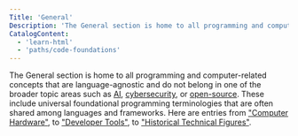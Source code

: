 ```yaml
---
Title: 'General'
Description: 'The General section is home to all programming and computer-related concepts that are language-agnostic and do not belong in one of the broader topic areas.'
CatalogContent:
  - 'learn-html'
  - 'paths/code-foundations'
---
```


The General section is home to all programming and computer-related concepts that are language-agnostic and do not belong in one of the broader topic areas such as [AI](https://www.codecademy.com/resources/docs/ai), [cybersecurity](https://www.codecademy.com/resources/docs/cybersecurity), or [open-source](https://www.codecademy.com/resources/docs/open-source). These include universal foundational programming terminologies that are often shared among languages and frameworks. Here are entries from ["Computer Hardware"](https://www.codecademy.com/resources/docs/general/computer-hardware), to ["Developer Tools"](https://www.codecademy.com/resources/docs/general/developer-tools), to ["Historical Technical Figures"](https://www.codecademy.com/resources/docs/general/historical-technical-figures).
